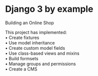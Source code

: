 # Django 3 by example
Building an Online Shop

This project has implemented:   
• Create fixtures   
• Use model inheritance     
• Create custom model fields    
• Use class-based views and mixins  
• Build formsets    
• Manage groups and permissions     
• Create a CMS  
